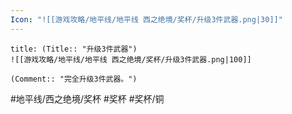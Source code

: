 ```yaml
---
Icon: "![[游戏攻略/地平线/地平线 西之绝境/奖杯/升级3件武器.png|30]]"
---
```

```ad-common-bronze-trophy
title: (Title:: "升级3件武器")
![[游戏攻略/地平线/地平线 西之绝境/奖杯/升级3件武器.png|100]]

(Comment:: "完全升级3件武器。")
```

#地平线/西之绝境/奖杯 #奖杯 #奖杯/铜
